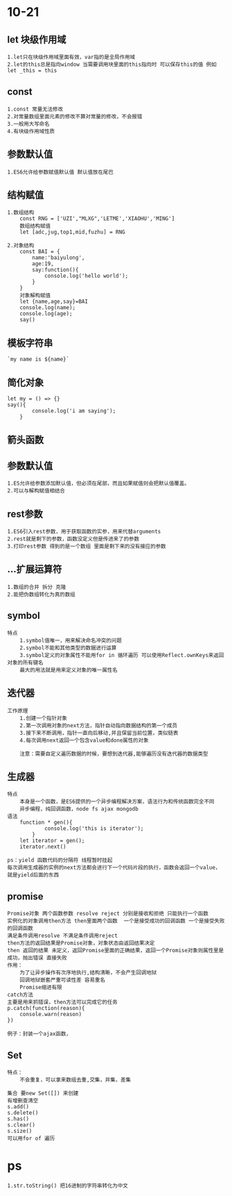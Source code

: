# 10-21

## let 块级作用域
    1.let只在块级作用域里面有效，var指的是全局作用域
    2.let的this总是指向window 当需要调用块里面的this指向时 可以保存this的值 例如let _this = this
## const
    1.const 常量无法修改
    2.对常量数组里面元素的修改不算对常量的修改，不会报错
    3.一般用大写命名
    4.有块级作用域性质

## 参数默认值
    1.ES6允许给参数赋值默认值 默认值放在尾巴

## 结构赋值
    1.数组结构
        const RNG = ['UZI',"MLXG",'LETME','XIAOHU','MING']
        数组结构赋值
        let [adc,jug,top1,mid,fuzhu] = RNG

    2.对象结构
        const BAI = {
            name:'baiyulong',
            age:19,
            say:function(){
                console.log('hello world');
            }
        }
        对象解构赋值
        let {name,age,say}=BAI
        console.log(name);
        console.log(age);
        say()
## 模板字符串
    `my name is ${name}`

## 简化对象
    let my = () => {}
    say(){
            console.log('i am saying');
        }

## 箭头函数

## 参数默认值
    1.ES允许给参数添加默认值，但必须在尾部，而且如果赋值则会把默认值覆盖。
    2.可以与解构赋值相结合

## rest参数
    1.ES6引入rest参数，用于获取函数的实参，用来代替arguments
    2.rest就是剩下的参数，函数没定义但是传进来了的参数
    3.打印rest参数 得到的是一个数组 里面是剩下来的没有接应的参数

## ...扩展运算符
    1.数组的合并 拆分 克隆
    2.能把伪数组转化为真的数组

## symbol
    特点
        1.symbol值唯一，用来解决命名冲突的问题
        2.symbol不能和其他类型的数据进行运算
        3.symbol定义的对象属性不能用for in 循环遍历 可以使用Reflect.ownKeys来返回对象的所有键名
        最大的用法就是用来定义对象的唯一属性名
## 迭代器
    工作原理
        1.创建一个指针对象
        2.第一次调用对象的next方法，指针自动指向数据结构的第一个成员
        3.接下来不断调用，指针一直向后移动,并且保留当前位置，类似链表
        4.每次调用next返回一个包含value和done属性的对象

        注意：需要自定义遍历数据的时候，要想到迭代器,能够遍历没有迭代器的数据类型

## 生成器
    特点
        本身是一个函数，是ES6提供的一个异步编程解决方案，语法行为和传统函数完全不同
        异步编程，纯回调函数，node fs ajax mongodb
    语法
        function * gen(){
                console.log('this is iterator');
            }
        let iterator = gen();
        iterator.next()

    ps：yield 函数代码的分隔符 线程暂时挂起
    每次调用生成器的实例的next方法都会进行下一个代码片段的执行，函数会返回一个value，就是yield后面的东西

## promise 
    Promise对象 两个函数参数 resolve reject 分别是接收和拒绝 只能执行一个函数
    实例化的对象调用then方法 then里面两个函数  一个是接受成功的回调函数 一个是接受失败的回调函数
    满足条件调用resolve 不满足条件调用reject
    then方法的返回结果是Promise对象，对象状态由返回结果决定
    then 返回的结果 未定义，返回Promise里面的正确结果，返回一个Promise对象则属性里是成功，抛出错误 直接失败
    作用：
        为了让异步操作有次序地执行,结构清晰，不会产生回调地狱
        回调地狱嵌套严重可读性差 容易重名
        Promise缩进有限
    catch方法
    主要是用来抓错误，then方法可以完成它的任务
    p.catch(function(reason){
        console.warn(reason)
    })
    
    例子：封装一个ajax函数，
## Set
    特点：
        不会重复，可以拿来数组去重,交集，并集，差集

    集合 要new Set([]) 来创建
    有增删查清空
    s.add()
    s.delete()
    s.has()
    s.clear()
    s.size()
    可以用for of 遍历
# ps
    1.str.toString() 把16进制的字符串转化为中文